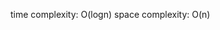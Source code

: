 [](https://leetcode.com/problems/substring-with-concatenation-of-all-words/)

time complexity: O(logn)
space complexity: O(n)
```

```